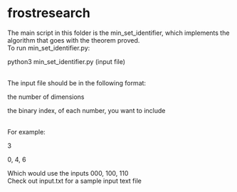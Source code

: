 # frostresearch

The main script in this folder is the min_set_identifier, which implements the algorithm that goes with the theorem proved.
<br/>
To run min_set_identifier.py:

python3 min_set_identifier.py (input file)

<br/>
The input file should be in the following format:

the number of dimensions

the binary index, of each number, you want to include

<br/>
For example:

3

0, 4, 6

Which would use the inputs 000, 100, 110
<br/>
Check out input.txt for a sample input text file
